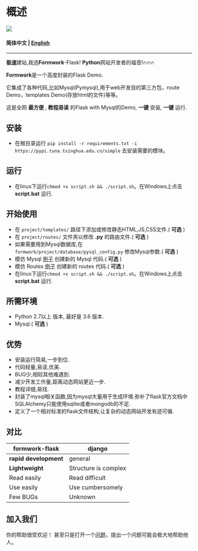 # 概述

[![](https://img.shields.io/badge/github-issues-%2365A30D?style=flat-square&logo=github)](https://github.com/tpsmr/formwork/issues)

#### 简体中文 | [English](/README.md)

****

**极速**建站,我选**Formwork**-Flask! **Python**网站开发者的福音!🔥🔥🔥

**Formwork**是一个高度封装的Flask Demo.

它集成了各种代码,比如Mysql(Pymysql),用于web开发目的第三方包，route Demo，templates Demo(存放html的文件)等等。

这是全网 **最方便** , **教程易读** 的Flask with Mysql的Demo, **一键** 安装, **一键** 运行.
## 安装

- 在根目录运行 ```pip install -r requirements.txt -i https://pypi.tuna.tsinghua.edu.cn/simple``` 去安装需要的模块。

## 运行

- 在linux下运行```chmod +x script.sh && ./script.sh```。在Windows上点击 **script.bat** 运行.

## 开始使用

- 在 ```project/templates/``` 路径下添加或修改静态HTML,JS,CSS文件.( **可选** )
- 在 ```project/routes/``` 文件夹以修改 **.py** 的路由文件.( **可选** )
- 如果需要用到Mysql数据库,在 ```formwork/project/database/pysql_config.py``` 修改Mysql参数.( **可选** )
- 模仿 Mysql [例子](https://github.com/tpsmr/formwork/blob/13b4cddd9b06a42bb63a563c29ff4a470dfc4025/project/database/pysql.py#L119) 创建新的 Mysql 代码.( **可选** )
- 模仿 Routes [例子](https://github.com/tpsmr/formwork/blob/13b4cddd9b06a42bb63a563c29ff4a470dfc4025/project/routes/index.py#L49) 创建新的 routes 代码.( **可选** )
- 在linux下运行```chmod +x script.sh && ./script.sh```。在Windows上点击 **script.bat** 运行.

## 所需环境 

- Python 2.7以上 版本, 最好是 3.6 版本.
- Mysql.( **可选** )

## 优势
- 安装运行简易,一步到位.
- 代码轻量,易读,优美.
- BUG少,相较其他难遇到.
- 减少开发工作量,距离动态网站更近一步.
- 教程详细,易找.
- 封装了mysql相关函数,因为mysql大量用于生成环境.弥补了flask官方文档中SQLAlchemy只能使用sqlite或者mongodb的不足.
- 定义了一个相对标准的flask文件结构,让复杂的动态网站开发有迹可循.

## 对比
|formwork-flask|django|
|---|---|
|**rapid development**|general|
|**Lightweight**|Structure is complex|
|Read easily|Read difficult|
|Use easily|Use cumbersomely|
|Few BUGs|Unknown|

## 加入我们
你的帮助很受欢迎！ 甚至只是打开一个[问题](https://github.com/tpsmr/formwork/issues)，提出一个问题可能会极大地帮助他人。
